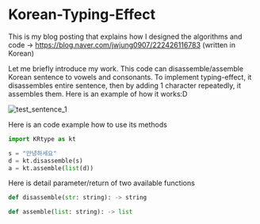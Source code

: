 # Korean-Typing-Effect
This is my blog posting that explains how I designed the algorithms and code -> https://blog.naver.com/jwjung0907/222426116783 (written in Korean)

Let me briefly introduce my work.
This code can disassemble/assemble Korean sentence to vowels and consonants.
To implement typing-effect, it disassembles entire sentence,
then by adding 1 character repeatedly, it assembles them.
Here is an example of how it works:D

![test_sentence_1](https://user-images.githubusercontent.com/80532804/223392341-67cc950a-f844-4fb5-83e0-c9ed4f407f7a.gif)

Here is an code example how to use its methods

```python
import KRtype as kt

s = "안녕하세요"
d = kt.disassemble(s)
a = kt.assemble(list(d))
```

Here is detail parameter/return of two available functions

```python
def disassemble(str: string): -> string

def assemble(list: string): -> list
```
